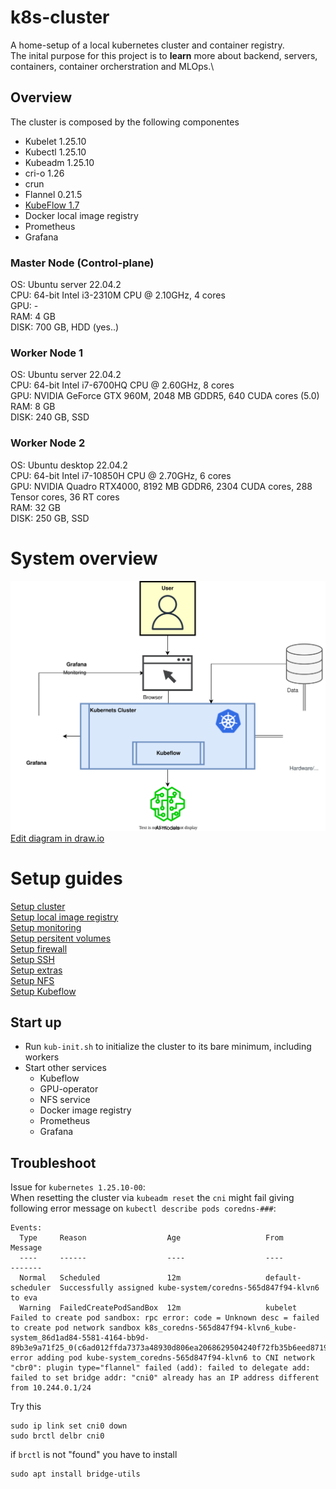 # k8s-cluster
A home-setup of a local kubernetes cluster and container registry.\
The inital purpose for this project is to __learn__ more about backend, servers, containers, container orcherstration and MLOps.\

## Overview
The cluster is composed by the following componentes
- Kubelet 1.25.10
- Kubectl 1.25.10
- Kubeadm 1.25.10
- cri-o 1.26
- crun
- Flannel 0.21.5
- [KubeFlow 1.7](manifests/kubeflow/manifests)
- Docker local image registry
- Prometheus
- Grafana

### Master Node (Control-plane)
OS: Ubuntu server 22.04.2\
CPU: 64-bit Intel i3-2310M CPU @ 2.10GHz, 4 cores \
GPU: - \
RAM: 4 GB \
DISK: 700 GB, HDD (yes..)


### Worker Node 1
OS: Ubuntu server 22.04.2 \
CPU: 64-bit Intel i7-6700HQ CPU @ 2.60GHz, 8 cores \
GPU: NVIDIA GeForce GTX 960M, 2048 MB GDDR5, 640 CUDA cores (5.0) \
RAM: 8 GB \
DISK: 240 GB, SSD


### Worker Node 2 
OS: Ubuntu desktop 22.04.2 \
CPU: 64-bit Intel i7-10850H CPU @ 2.70GHz, 6 cores \
GPU: NVIDIA Quadro RTX4000, 8192 MB GDDR6, 2304 CUDA cores, 288 Tensor cores, 36 RT cores \
RAM: 32 GB \
DISK: 250 GB, SSD

# System overview

![System overview](diagrams/System-diagram.drawio.svg)
<br>
<a href="https://app.diagrams.net/#Hnklsla%2Fk8s-cluster%2Fmain%2Fdiagrams%2FSystem-diagram.drawio.svg" target="_blank" rel="noopener noreferrer">Edit diagram in draw.io</a> 

# Setup guides
[Setup cluster](setup/setup_cluster.md)\
[Setup local image registry](setup/setup_registry.md)\
[Setup monitoring](setup/setup_prometheus.md)\
[Setup persitent volumes](setup/setup_persitentvolumes.md)\
[Setup firewall](setup/setup_firewall.md)\
[Setup SSH](setup/setup_ssh.md)\
[Setup extras](setup/setup_extra.md)\
[Setup NFS](setup/setup_nfs.md)\
[Setup Kubeflow](setup/setup_kubeflow.md)



## Start up
- Run `kub-init.sh` to initialize the cluster to its bare minimum, including workers
- Start other services
  - Kubeflow
  - GPU-operator
  - NFS service
  - Docker image registry
  - Prometheus
  - Grafana


## Troubleshoot
Issue for `kubernetes 1.25.10-00`: \
When resetting the cluster via `kubeadm reset` the `cni` might fail giving following error message on `kubectl describe pods coredns-###`:
```
Events:
  Type     Reason                  Age                   From               Message
  ----     ------                  ----                  ----               -------
  Normal   Scheduled               12m                   default-scheduler  Successfully assigned kube-system/coredns-565d847f94-klvn6 to eva
  Warning  FailedCreatePodSandBox  12m                   kubelet            Failed to create pod sandbox: rpc error: code = Unknown desc = failed to create pod network sandbox k8s_coredns-565d847f94-klvn6_kube-system_86d1ad84-5581-4164-bb9d-89b3e9a71f25_0(c6ad012ffda7373a48930d806ea2068629504240f72fb35b6eed87197fff194f): error adding pod kube-system_coredns-565d847f94-klvn6 to CNI network "cbr0": plugin type="flannel" failed (add): failed to delegate add: failed to set bridge addr: "cni0" already has an IP address different from 10.244.0.1/24
```
Try this
```
sudo ip link set cni0 down
sudo brctl delbr cni0  
```
if `brctl` is not "found" you have to install 
```
sudo apt install bridge-utils
```
